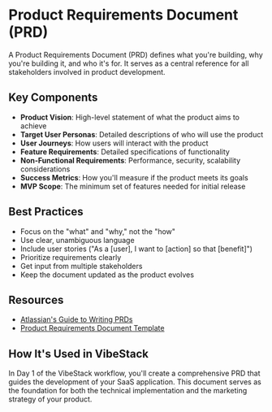 # Product Requirements Document (PRD)

A Product Requirements Document (PRD) defines what you're building, why you're building it, and who it's for. It serves as a central reference for all stakeholders involved in product development.

## Key Components

- **Product Vision**: High-level statement of what the product aims to achieve
- **Target User Personas**: Detailed descriptions of who will use the product
- **User Journeys**: How users will interact with the product
- **Feature Requirements**: Detailed specifications of functionality
- **Non-Functional Requirements**: Performance, security, scalability considerations
- **Success Metrics**: How you'll measure if the product meets its goals
- **MVP Scope**: The minimum set of features needed for initial release

## Best Practices

- Focus on the "what" and "why," not the "how"
- Use clear, unambiguous language
- Include user stories ("As a [user], I want to [action] so that [benefit]")
- Prioritize requirements clearly
- Get input from multiple stakeholders
- Keep the document updated as the product evolves

## Resources

- [Atlassian's Guide to Writing PRDs](https://www.atlassian.com/agile/product-management/requirements)
- [Product Requirements Document Template](https://www.productplan.com/glossary/product-requirements-document/)

## How It's Used in VibeStack

In Day 1 of the VibeStack workflow, you'll create a comprehensive PRD that guides the development of your SaaS application. This document serves as the foundation for both the technical implementation and the marketing strategy of your product.
